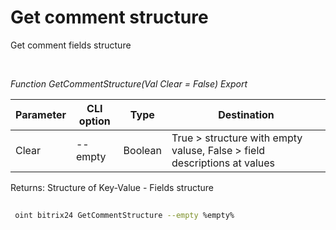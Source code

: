 ﻿---
sidebar_position: 9
---

# Get comment structure
 Get comment fields structure




<br/>


*Function GetCommentStructure(Val Clear = False) Export*

 | Parameter | CLI option | Type | Destination |
 |-|-|-|-|
 | Clear | --empty | Boolean | True > structure with empty valuse, False > field descriptions at values |

 
 Returns: Structure of Key-Value - Fields structure 


	


```sh title="CLI command example"
 
 oint bitrix24 GetCommentStructure --empty %empty%

```


